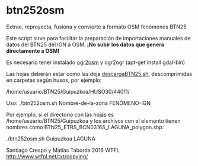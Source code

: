 # btn252osm
Extrae, reproyecta, fusiona y convierte a formato OSM fenómenos BTN25.

Este script sirve para facilitar la preparación de importaciones manuales de datos del BTN25 del IGN a OSM. **¡No subir los datos que genera directamente a OSM!**

Es necesario tener instalado [ogr2osm](https://github.com/pnorman/ogr2osm) y ogr2ogr (apt-get install gdal-bin)

Las hojas deberán estar como las deja [descargaBTN25.sh](https://github.com/kresp0/descargaBTN25), descomprimidas en carpetas según husos, por ejemplo:

/home/usuario/BTN25/Guipuzkoa/HUSO30/44011/

Uso: ./btn252osm.sh Nombre-de-la-zona FENÓMENO-IGN

Por ejemplo, si el directorio con las hojas es /home/usuario/BTN25/Guipuzkoa y los archivos con el elemento tienen nombres como BTN25_ETRS_BCN0316S_LAGUNA_polygon.shp:

./btn252osm.sh Guipuzkoa LAGUNA

Santiago Crespo y Matías Taborda 2016 WTFL http://www.wtfpl.net/txt/copying/

